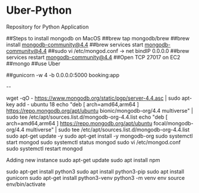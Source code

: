 # Uber-Python
Repository for Python Application

##Steps to install mongodb on MacOS
##brew tap mongodb/brew
##brew install mongodb-community@4.4
##brew services start mongodb-community@4.4
##sudo vi /etc/mongod.conf -> net bindIP 0.0.0.0
##brew services restart mongodb-community@4.4
##Open TCP 27017 on EC2
##mongo
##use Uber

##gunicorn -w 4 -b 0.0.0.0:5000 booking:app

--

wget -qO - https://www.mongodb.org/static/pgp/server-4.4.asc | sudo apt-key add -
ubuntu 18
echo "deb [ arch=amd64,arm64 ] https://repo.mongodb.org/apt/ubuntu bionic/mongodb-org/4.4 multiverse" | sudo tee /etc/apt/sources.list.d/mongodb-org-4.4.list
echo "deb [ arch=amd64,arm64 ] https://repo.mongodb.org/apt/ubuntu focal/mongodb-org/4.4 multiverse" | sudo tee /etc/apt/sources.list.d/mongodb-org-4.4.list
sudo apt-get update -y
sudo apt-get install -y mongodb-org
sudo systemctl start mongod
sudo systemctl status mongod
sudo vi /etc/mongod.conf
sudo systemctl restart mongod


Adding new instance
sudo apt-get update
sudo apt install npm

sudo apt-get install python3
sudo apt install python3-pip
sudo apt install gunicorn
sudo apt-get install python3-venv
python3 -m venv env
source env/bin/activate
 
